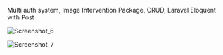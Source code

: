 Multi auth system, Image Intervention Package, CRUD, Laravel Eloquent with Post

![Screenshot_6](https://github.com/nion-roy/crud-sytem-with-laravel-10/assets/111300630/733bbe89-ed49-4ec7-bfbd-32f92eb5802f)

![Screenshot_7](https://github.com/nion-roy/crud-sytem-with-laravel-10/assets/111300630/507a63f2-884c-46f2-909c-3a62ec690bf0)
